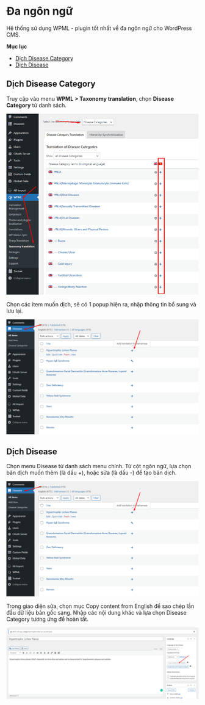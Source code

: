 # Đa ngôn ngữ

Hệ thống sử dụng WPML - plugin tốt nhất về đa ngôn ngữ cho WordPress CMS.

**Mục lục**

- [Dịch Disease Category](#dịch-disease-category)
- [Dịch Disease](#dịch-disease)

## Dịch Disease Category

Truy cập vào menu **WPML > Taxonomy translation**, chọn **Disease Category** từ danh sách.

![Dịch term Disease Category](wpml-term-translate-1.png)

Chọn các item muốn dịch, sẽ có 1 popup hiện ra, nhập thông tin bổ sung và lưu lại.

![Popup dịch term](wpml-disease-translate-1.png)

## Dịch Disease

Chọn menu Disease từ danh sách menu chính. Từ cột ngôn ngữ, lựa chọn bản dịch muốn thêm (là dấu +), hoặc sửa (là dấu -) để tạo bản dịch.

![Dịch Disease](wpml-disease-translate-1.png)

Trong giao diện sửa, chọn mục Copy content from English để sao chép lần đầu dữ liệu bản gốc sang. Nhập các nội dung khác và lựa chọn Disease Category tương ứng để hoàn tất.

![Dịch Disease](wpml-disease-translate-2.png)
